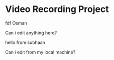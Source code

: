 # Video Recording Project
fdf
Osman

Can i edit anything here?

hello from subhaan

Can i edit from my local machine?